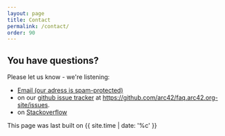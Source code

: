 ```yaml
---
layout: page
title: Contact
permalink: /contact/
order: 90
---
```


## You have questions?

Please let us know - we're listening:


* <a href="xmxaxixlxtxo:ixnxfxox@xaxrxcx4x2x.xdxex" onmouseover="this.href=this.href.replace(/x/g,'');"><i class="fa fa-fw fa-envelope"></i>Email (our adress is spam-protected)</a>
* on our [<i class="fa fa-fw fa-github"></i>github issue tracker](https://github.com/arc42/quality.arc42.org-site/issues) at https://github.com/arc42/faq.arc42.org-site/issues.
* on [<i class="fa fa-fw fa-stack-overflow"></i>Stackoverflow](https://stackoverflow.com/questions/tagged/arc42)


This page was last built on {{ site.time | date: '%c' }}
